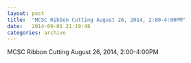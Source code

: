 ```yaml
---
layout: post
title:  "MCSC Ribbon Cutting August 26, 2014, 2:00-4:00PM"
date:   2014-09-01 21:19:48
categories: archive
---
```

MCSC Ribbon Cutting August 26, 2014, 2:00-4:00PM
